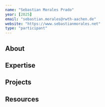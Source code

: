 ```yaml
---
name: "Sebastian Morales Prado"
year: [2025]
email: "sebastian.morales@rwth-aachen.de"
website: "https://www.sebastianmorales.net"
type: "participant"
---
```


## About 

## Expertise

## Projects

## Resources 